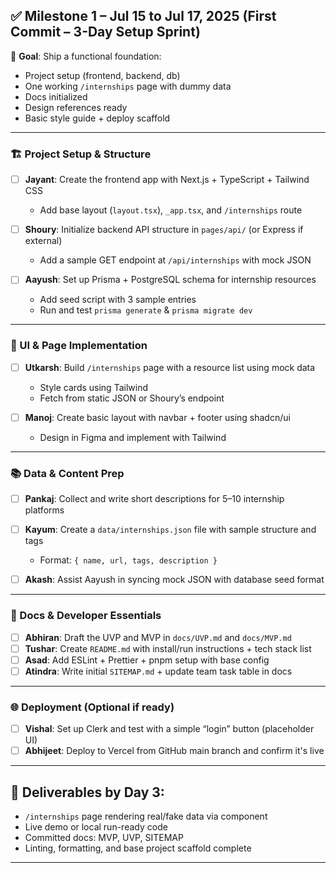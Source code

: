 ## ✅ Milestone 1 – Jul 15 to Jul 17, 2025 (First Commit – 3-Day Setup Sprint)

🎯 **Goal**: Ship a functional foundation:
- Project setup (frontend, backend, db)
- One working `/internships` page with dummy data
- Docs initialized
- Design references ready
- Basic style guide + deploy scaffold

---

### 🏗️ Project Setup & Structure

- [ ] **Jayant**: Create the frontend app with Next.js + TypeScript + Tailwind CSS  
  - Add base layout (`layout.tsx`), `_app.tsx`, and `/internships` route  
- [ ] **Shoury**: Initialize backend API structure in `pages/api/` (or Express if external)  
  - Add a sample GET endpoint at `/api/internships` with mock JSON  

- [ ] **Aayush**: Set up Prisma + PostgreSQL schema for internship resources  
  - Add seed script with 3 sample entries  
  - Run and test `prisma generate` & `prisma migrate dev`  

---

### 🧱 UI & Page Implementation

- [ ] **Utkarsh**: Build `/internships` page with a resource list using mock data  
  - Style cards using Tailwind  
  - Fetch from static JSON or Shoury’s endpoint  

- [ ] **Manoj**: Create basic layout with navbar + footer using shadcn/ui  
  - Design in Figma and implement with Tailwind  

---

### 📚 Data & Content Prep

- [ ] **Pankaj**: Collect and write short descriptions for 5–10 internship platforms  
- [ ] **Kayum**: Create a `data/internships.json` file with sample structure and tags  
  - Format: `{ name, url, tags, description }`  

- [ ] **Akash**: Assist Aayush in syncing mock JSON with database seed format  

---

### 🧾 Docs & Developer Essentials

- [ ] **Abhiran**: Draft the UVP and MVP in `docs/UVP.md` and `docs/MVP.md`  
- [ ] **Tushar**: Create `README.md` with install/run instructions + tech stack list  
- [ ] **Asad**: Add ESLint + Prettier + pnpm setup with base config  
- [ ] **Atindra**: Write initial `SITEMAP.md` + update team task table in docs  

---

### 🌐 Deployment (Optional if ready)

- [ ] **Vishal**: Set up Clerk and test with a simple “login” button (placeholder UI)  
- [ ] **Abhijeet**: Deploy to Vercel from GitHub main branch and confirm it's live  

---

## 🏁 Deliverables by Day 3:
- `/internships` page rendering real/fake data via component
- Live demo or local run-ready code
- Committed docs: MVP, UVP, SITEMAP
- Linting, formatting, and base project scaffold complete

---
